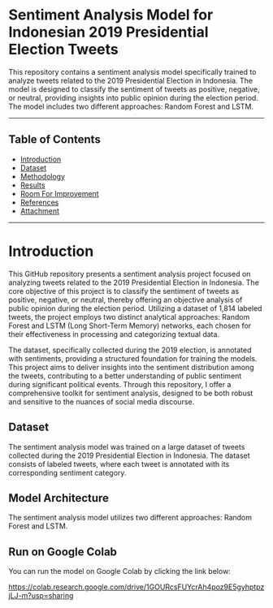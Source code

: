 # Sentiment Analysis Model for Indonesian 2019 Presidential Election Tweets

This repository contains a sentiment analysis model specifically trained to analyze tweets related to the 2019 Presidential Election in Indonesia. The model is designed to classify the sentiment of tweets as positive, negative, or neutral, providing insights into public opinion during the election period. The model includes two different approaches: Random Forest and LSTM.

---

## Table of Contents
- [Introduction](#introduction)
- [Dataset](#dataset)
- [Methodology](#methodology)
- [Results](#results)
- [Room For Improvement](#room-for-improvement)
- [References](#references)
- [Attachment](#attachment)

---

# Introduction

This GitHub repository presents a sentiment analysis project focused on analyzing tweets related to the 2019 Presidential Election in Indonesia. The core objective of this project is to classify the sentiment of tweets as positive, negative, or neutral, thereby offering an objective analysis of public opinion during the election period. Utilizing a dataset of 1,814 labeled tweets, the project employs two distinct analytical approaches: Random Forest and LSTM (Long Short-Term Memory) networks, each chosen for their effectiveness in processing and categorizing textual data.

The dataset, specifically collected during the 2019 election, is annotated with sentiments, providing a structured foundation for training the models. This project aims to deliver insights into the sentiment distribution among the tweets, contributing to a better understanding of public sentiment during significant political events. Through this repository, I offer a comprehensive toolkit for sentiment analysis, designed to be both robust and sensitive to the nuances of social media discourse.

## Dataset

The sentiment analysis model was trained on a large dataset of tweets collected during the 2019 Presidential Election in Indonesia. The dataset consists of labeled tweets, where each tweet is annotated with its corresponding sentiment category.

## Model Architecture

The sentiment analysis model utilizes two different approaches: Random Forest and LSTM.

## Run on Google Colab

You can run the model on Google Colab by clicking the link below:

https://colab.research.google.com/drive/1GOURcsFUYcrAh4poz9E5gyhptpzjLJ-m?usp=sharing
